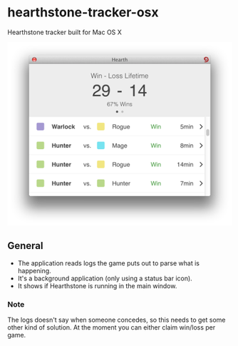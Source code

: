 hearthstone-tracker-osx
=======================

Hearthstone tracker built for Mac OS X


![Preview of the application](app.png)


## General

* The application reads logs the game puts out to parse what is happening. 
* It's a background application (only using a status bar icon).
* It shows if Hearthstone is running in the main window.

### Note

The logs doesn't say when someone concedes, so this needs to get some other kind of solution. At the moment you can either claim win/loss per game. 